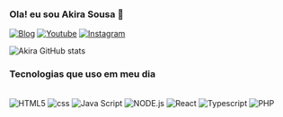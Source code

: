 ### Ola! eu sou Akira Sousa 🙏

[![Blog](https://img.shields.io/website-up-down-green-red/http/monip.org.svg)](https://unmk.com.br) [![Youtube](https://img.shields.io/badge/YouTube-FF0000?style=for-the-badge&logo=youtube&logoColor=white)](https://www.youtube.com/c/canaldoakira) [![Instagram](https://img.shields.io/badge/Instagram-E4405F?style=for-the-badge&logo=instagram&logoColor=white)](https://www.instagram.com/sousa.akira/)


![Akira GitHub stats](https://github-readme-stats.vercel.app/api?username=sousaakira&show_icons=true&theme=dracula)


### Tecnologias que uso em meu dia

<div style="display: inline_block"><br>
    <img aling="center" alt="HTML5" src="https://img.shields.io/badge/HTML5-E34F26?style=for-the-badge&logo=html5&logoColor=white" />
    <img aling="center" alt="css" src="	https://img.shields.io/badge/CSS3-1572B6?style=for-the-badge&logo=css3&logoColor=white" />
    <img aling="center" alt="Java Script" src="https://img.shields.io/badge/JavaScript-F7DF1E?style=for-the-badge&logo=javascript&logoColor=black" />
    <img aling="center" alt="NODE.js" src="	https://img.shields.io/badge/Node.js-43853D?style=for-the-badge&logo=node.js&logoColor=white" />
    <img aling="center" alt="React" src="https://img.shields.io/badge/React-20232A?style=for-the-badge&logo=react&logoColor=61DAFB" />
    <img aling="center" alt="Typescript" src="https://img.shields.io/badge/TypeScript-007ACC?style=for-the-badge&logo=typescript&logoColor=white" />
    <img aling="center" alt="PHP" src="https://img.shields.io/badge/PHP-777BB4?style=for-the-badge&logo=php&logoColor=white"/>
</div>

